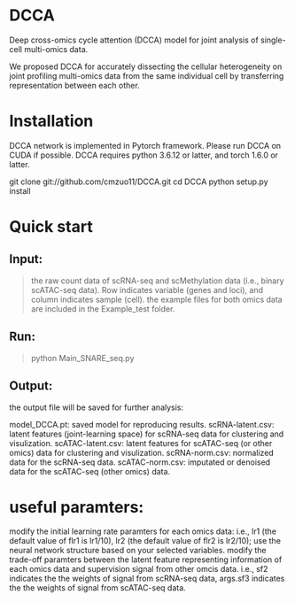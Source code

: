 # DCCA
Deep cross-omics cycle attention (DCCA) model for joint analysis of single-cell multi-omics data.

We proposed DCCA for accurately dissecting the cellular heterogeneity on joint profiling multi-omics data from the same individual cell by transferring representation between each other. 

# Installation

DCCA network is implemented in Pytorch framework. Please run DCCA on CUDA if possible. 
DCCA requires python 3.6.12 or latter, and torch 1.6.0 or latter. 

git clone git://github.com/cmzuo11/DCCA.git
cd DCCA
python setup.py install


# Quick start

## Input: 

> the raw count data of scRNA-seq and scMethylation data (i.e., binary scATAC-seq data). 
> Row indicates variable (genes and loci), and column indicates sample (cell).
> the example files for both omics data are included in the Example_test folder.

## Run: 

> python Main_SNARE_seq.py 

## Output:

the output file will be saved for further analysis:

model_DCCA.pt: saved model for reproducing results.
scRNA-latent.csv: latent features (joint-learning space) for scRNA-seq data for clustering and visulization.
scATAC-latent.csv: latent features for scATAC-seq (or other omics) data for clustering and visulization.
scRNA-norm.csv: normalized data for the scRNA-seq data.
scATAC-norm.csv: imputated or denoised data for the scATAC-seq (other omics) data.

# useful paramters:
modify the initial learning rate paramters for each omics data: i.e., lr1 (the default value of flr1 is lr1/10), lr2 (the default value of flr2 is lr2/10);
use the neural network structure based on your selected variables.
modify the trade-off paramters between the latent feature representing information of each omics data and supervision signal from other omcis data. i.e., sf2 indicates the the weights of signal from scRNA-seq data, args.sf3 indicates the the weights of signal from scATAC-seq data.
